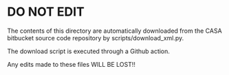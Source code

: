 # DO NOT EDIT

The contents of this directory are automatically downloaded from the 
CASA bitbucket source code repository by scripts/download_xml.py.

The download script is executed through a Github action.

Any edits made to these files WILL BE LOST!!


